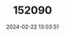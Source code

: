 ---
title: "152090"
category: "Sclerocactus whipplei"
draft: false
date: 2024-02-22 13:03:51
languages:
  English: ["Whipple's Fishhook Cactus"]
---